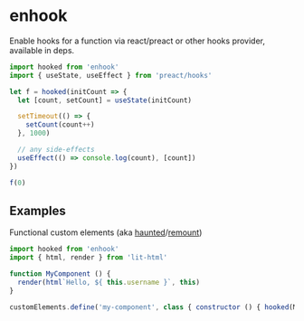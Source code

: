 # enhook

Enable hooks for a function via react/preact or other hooks provider, available in deps.

```js
import hooked from 'enhook'
import { useState, useEffect } from 'preact/hooks'

let f = hooked(initCount => {
  let [count, setCount] = useState(initCount)

  setTimeout(() => {
    setCount(count++)
  }, 1000)

  // any side-effects
  useEffect(() => console.log(count), [count])
})

f(0)
```

## Examples

Functional custom elements (aka [haunted](https://ghub.io/haunted)/[remount](https://ghub.io/remount))

```js
import hooked from 'enhook'
import { html, render } from 'lit-html'

function MyComponent () {
  render(html`Hello, ${ this.username }`, this)
}

customElements.define('my-component', class { constructor () { hooked(MyComponent).call(this) } })
```
